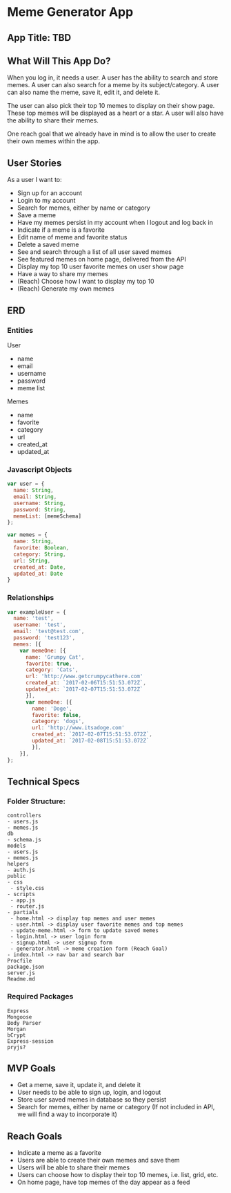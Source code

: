# Meme Generator App

## App Title: TBD

## What Will This App Do?
When you log in, it needs a user. A user has the ability to search and store memes. A user can also search for a meme by its subject/category. A user can also name the meme, save it, edit it, and delete it.

The user can also pick their top 10 memes to display on their show page. These top memes will be displayed as a heart or a star. A user will also have the ability to share their memes.

One reach goal that we already have in mind is to allow the user to create their own memes within the app.

## User Stories
As a user I want to:
- Sign up for an account
- Login to my account
- Search for memes, either by name or category
- Save a meme
- Have my memes persist in my account when I logout and log back in
- Indicate if a meme is a favorite
- Edit name of meme and favorite status
- Delete a saved meme
- See and search through a list of all user saved memes
- See featured memes on home page, delivered from the API
- Display my top 10 user favorite memes on user show page
- Have a way to share my memes
- (Reach) Choose how I want to display my top 10
- (Reach) Generate my own memes

## ERD
### Entities
User
- name
- email
- username
- password
- meme list

Memes
- name
- favorite
- category
- url
- created_at
- updated_at

### Javascript Objects
```Javascript
var user = {
  name: String,
  email: String,
  username: String,
  password: String,
  memeList: [memeSchema]
};

var memes = {
  name: String,
  favorite: Boolean,
  category: String,
  url: String,
  created_at: Date,
  updated_at: Date
}
```
### Relationships
```Javascript
var exampleUser = {
  name: 'test',
  username: 'test',
  email: 'test@test.com',
  password: 'test123',
  memes: [{
    var memeOne: [{
      name: 'Grumpy Cat',
      favorite: true,
      category: 'Cats',
      url: 'http://www.getcrumpycathere.com'
      created_at: `2017-02-06T15:51:53.072Z`,
      updated_at: `2017-02-07T15:51:53.072Z`
      }],
      var memeOne: [{
        name: 'Doge',
        favorite: false,
        category: 'dogs',
        url: 'http://www.itsadoge.com'
        created_at: `2017-02-07T15:51:53.072Z`,
        updated_at: `2017-02-08T15:51:53.072Z`
        }],
    }],
};
```
## Technical Specs
### Folder Structure:
```
controllers
- users.js
- memes.js
db
- schema.js
models
- users.js
- memes.js
helpers
- auth.js
public
- css
 - style.css
- scripts
 - app.js
 - router.js
- partials
 - home.html -> display top memes and user memes
 - user.html -> display user favorite memes and top memes
 - update-meme.html -> form to update saved memes
 - login.html -> user login form
 - signup.html -> user signup form
 - generator.html -> meme creation form (Reach Goal)
- index.html -> nav bar and search bar
Procfile
package.json
server.js
Readme.md
```
### Required Packages
```
Express   
Mongoose
Body Parser
Morgan
bCrypt
Express-session
pryjs?
```

## MVP Goals
- Get a meme, save it, update it, and delete it
- User needs to be able to sign up, login, and logout
- Store user saved memes in database so they persist
- Search for memes, either by name or category (If not included in API, we will find a way to incorporate it)


## Reach Goals
- Indicate a meme as a favorite
- Users are able to create their own memes and save them
- Users will be able to share their memes
- Users can choose how to display their top 10 memes, i.e. list, grid, etc.
- On home page, have top memes of the day appear as a feed
